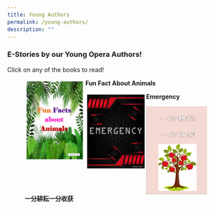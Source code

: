 ```yaml
---
title: Young Authors
permalink: /young-authors/
description: ""
---
```

<h3>E-Stories by our Young Opera Authors!</h3>
<p>Click on any of the books to read!</p>

<figure>
<a href="https://www.flipsnack.com/operaestatepri/fun-facts-about-animals/full-view.html"><img style="width: 33%;" src="/images/ya9.png" align = "left" /></a>
<figcaption><strong>Fun Fact About Animals</strong></figcaption>
</figure>
<figure>
<a href="https://www.flipsnack.com/operaestatepri/emergency/full-view.html"><img style="width: 33%;" src="/images/ya10.png" align = "left" /></a>
<figcaption><strong>Emergency</strong></figcaption>
</figure>
<figure>
<a href="https://www.flipsnack.com/operaestatepri/-/full-view.html"><img style="width: 33%;" src="/images/ya11.png" align = "left" /></a>
<figcaption><strong>一分耕耘一分收获</strong></figcaption>
</figure>